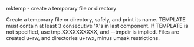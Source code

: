 mktemp - create a temporary file or directory

Create  a  temporary  file or directory, safely, and print its name.  TEMPLATE must contain at least 3 consecutive 'X's in last component.  If TEMPLATE is not specified, use tmp.XXXXXXXXXX, and --tmpdir is implied.  Files are created u+rw, and directories u+rwx, minus umask restrictions.
